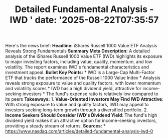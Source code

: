 ﻿---
title: "Detailed Fundamental Analysis - IWD       '
date: '2025-08-22T07:35:57"
category: "Markets"
summary: ""
slug: "detailed fundamental analysis  iwd       "
source_urls:
  - "https://www.nasdaq.com/articles/detailed-fundamental-analysis-iwd-0"
seo:
  title: "Detailed Fundamental Analysis - IWD        | Hash n Hedge'
  description: '"
  keywords: ["news", "markets", "brief"]
---
Here's the news brief:  **Headline:** iShares Russell 1000 Value ETF Analysis Reveals Strong Fundamentals  **Summary Meta Description:** A detailed analysis of the iShares Russell 1000 Value ETF (IWD) highlights its exposure to major investing factors, including value, quality, momentum, and low volatility. The report examines IWD's fundamental characteristics and investment appeal.  **Bullet Key Points:**  * IWD is a Large-Cap Multi-Factor ETF that tracks the performance of the Russell 1000 Value Index * Analysis reveals strong exposure to value and quality factors, with lower momentum and volatility scores * IWD has a high dividend yield, attractive for income-seeking investors * The fund's expense ratio is relatively low compared to its peers  **Takeaways:**  1. **Value-Oriented Investors May Find IWD Attractive**: With strong exposure to value and quality factors, IWD may appeal to investors seeking long-term growth through a diversified portfolio. 2. **Income Seekers Should Consider IWD's Dividend Yield**: The fund's high dividend yield makes it an attractive option for income-seeking investors, providing a steady stream of returns.  **Sources:**  * https://www.nasdaq.com/articles/detailed-fundamental-analysis-iwd-0 
